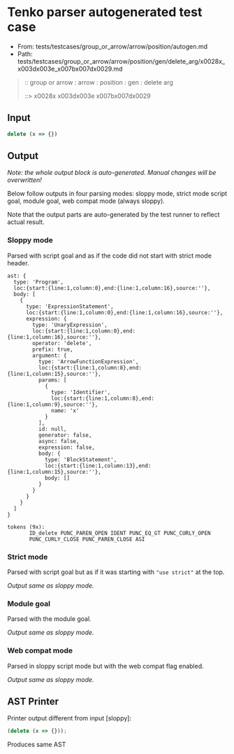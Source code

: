 # Tenko parser autogenerated test case

- From: tests/testcases/group_or_arrow/arrow/position/autogen.md
- Path: tests/testcases/group_or_arrow/arrow/position/gen/delete_arg/x0028x_x003dx003e_x007bx007dx0029.md

> :: group or arrow : arrow : position : gen : delete arg
>
> ::> x0028x x003dx003e x007bx007dx0029

## Input


`````js
delete (x => {})
`````

## Output

_Note: the whole output block is auto-generated. Manual changes will be overwritten!_

Below follow outputs in four parsing modes: sloppy mode, strict mode script goal, module goal, web compat mode (always sloppy).

Note that the output parts are auto-generated by the test runner to reflect actual result.

### Sloppy mode

Parsed with script goal and as if the code did not start with strict mode header.

`````
ast: {
  type: 'Program',
  loc:{start:{line:1,column:0},end:{line:1,column:16},source:''},
  body: [
    {
      type: 'ExpressionStatement',
      loc:{start:{line:1,column:0},end:{line:1,column:16},source:''},
      expression: {
        type: 'UnaryExpression',
        loc:{start:{line:1,column:0},end:{line:1,column:16},source:''},
        operator: 'delete',
        prefix: true,
        argument: {
          type: 'ArrowFunctionExpression',
          loc:{start:{line:1,column:8},end:{line:1,column:15},source:''},
          params: [
            {
              type: 'Identifier',
              loc:{start:{line:1,column:8},end:{line:1,column:9},source:''},
              name: 'x'
            }
          ],
          id: null,
          generator: false,
          async: false,
          expression: false,
          body: {
            type: 'BlockStatement',
            loc:{start:{line:1,column:13},end:{line:1,column:15},source:''},
            body: []
          }
        }
      }
    }
  ]
}

tokens (9x):
       ID_delete PUNC_PAREN_OPEN IDENT PUNC_EQ_GT PUNC_CURLY_OPEN
       PUNC_CURLY_CLOSE PUNC_PAREN_CLOSE ASI
`````

### Strict mode

Parsed with script goal but as if it was starting with `"use strict"` at the top.

_Output same as sloppy mode._

### Module goal

Parsed with the module goal.

_Output same as sloppy mode._

### Web compat mode

Parsed in sloppy script mode but with the web compat flag enabled.

_Output same as sloppy mode._

## AST Printer

Printer output different from input [sloppy]:

````js
(delete (x => {}));
````

Produces same AST

